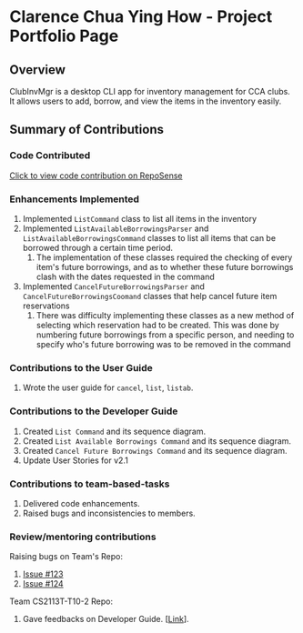 # Clarence Chua Ying How - Project Portfolio Page

## Overview
ClubInvMgr is a desktop CLI app for inventory management for CCA clubs. It allows users to add, borrow, and view the items in the inventory easily.

## Summary of Contributions
### Code Contributed
[Click to view code contribution on RepoSense](https://nus-cs2113-ay2122s2.github.io/tp-dashboard/?search=cheshire-doge&breakdown=true&sort=groupTitle&sortWithin=title&since=2022-02-18&timeframe=commit&mergegroup=&groupSelect=groupByRepos&checkedFileTypes=docs~functional-code~test-code~other)

### Enhancements Implemented
1. Implemented `ListCommand` class to list all items in the inventory
2. Implemented `ListAvailableBorrowingsParser` and `ListAvailableBorrowingsCommand` classes to list all items that can be borrowed through a certain time period.
   1. The implementation of these classes required the checking of every item's future borrowings, and as to whether these future borrowings clash with the dates requested in the command
3. Implemented `CancelFutureBorrowingsParser` and  `CancelFutureBorrowingsCoomand` classes that help cancel future item reservations
   1. There was difficulty implementing these classes as a new method of selecting which reservation had to be created. This was done by numbering future borrowings from a specific person, and needing to specify who's future borrowing was to be removed in the command

### Contributions to the User Guide
1. Wrote the user guide for `cancel`, `list`, `listab`.

### Contributions to the Developer Guide
1. Created `List Command` and its sequence diagram.
2. Created `List Available Borrowings Command` and its sequence diagram.
3. Created `Cancel Future Borrowings Command` and its sequence diagram.
4. Update User Stories for v2.1

### Contributions to team-based-tasks
1. Delivered code enhancements.
2. Raised bugs and inconsistencies to members.

### Review/mentoring contributions
Raising bugs on Team's Repo:
1. [Issue #123](https://github.com/AY2122S2-CS2113-F10-2/tp/issues/123)
2. [Issue #124](https://github.com/AY2122S2-CS2113-F10-2/tp/issues/124)

Team CS2113T-T10-2 Repo:
1. Gave feedbacks on Developer Guide. [[Link](https://github.com/nus-cs2113-AY2122S2/tp/pull/7/files/ee0b51c117f30b51f8aba455aa4dfd1040e4b9c2#diff-1a95edf069a4136e9cb71bee758b0dc86996f6051f0d438ec2c424557de7160b)].